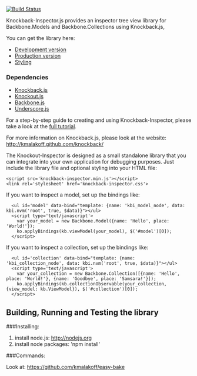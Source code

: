 [![Build Status](https://secure.travis-ci.org/kmalakoff/knockback-inspector.png)](http://travis-ci.org/kmalakoff/knockback-inspector)

Knockback-Inspector.js provides an inspector tree view library for Backbone.Models and Backbone.Collections using Knockback.js,

You can get the library here:

* [Development version][1]
* [Production version][2]
* [Styling][3]

### Dependencies

* [Knockback.js][4]
* [Knockout.js][5]
* [Backbone.js][6]
* [Underscore.js][7]


For a step-by-step guide to creating and using Knockback-Inspector, please take a look at the [full tutorial][8].

For more information on Knockback.js, please look at the website: http://kmalakoff.github.com/knockback/

The Knockout-Inspector is designed as a small standalone library that you can integrate into your own application for debugging purposes. Just include the library file and optional styling into your HTML file:

```
<script src='knockback-inspector.min.js'></script>
<link rel='stylesheet' href='knockback-inspector.css'>
```

If you want to inspect a model, set up the bindings like:

````
  <ul id='model' data-bind="template: {name: 'kbi_model_node', data: kbi.nvm('root', true, $data)}"></ul>
  <script type='text/javascript'>
    var your_model = new Backbone.Model({name: 'Hello', place: 'World!'});
    ko.applyBindings(kb.viewModel(your_model), $('#model')[0]);
  </script>
````

If you want to inspect a collection, set up the bindings like:

````
  <ul id='collection' data-bind="template: {name: 'kbi_collection_node', data: kbi.nvm('root', true, $data)}"></ul>
  <script type='text/javascript'>
    var your_collection = new Backbone.Collection([{name: 'Hello', place: 'World!'}, {name: 'Goodbye', place: 'Samsara!'}]);
    ko.applyBindings(kb.collectionObservable(your_collection, {view_model: kb.ViewModel}), $('#collection')[0]);
  </script>
````


Building, Running and Testing the library
-----------------------

###Installing:

1. install node.js: http://nodejs.org
2. install node packages: 'npm install'

###Commands:

Look at: https://github.com/kmalakoff/easy-bake

[1]: https://raw.github.com/kmalakoff/knockback-inspector/0.1.4/knockback-inspector.js
[2]: https://raw.github.com/kmalakoff/knockback-inspector/0.1.4/knockback-inspector.min.js
[3]: http://cloud.github.com/downloads/kmalakoff/knockback-inspector/knockback-inspector.css
[4]: http://kmalakoff.github.com/knockback/
[5]: https://github.com/SteveSanderson/knockout/downloads/
[6]: http://documentcloud.github.com/backbone/
[7]: http://documentcloud.github.com/underscore/
[8]: http://kmalakoff.github.com/knockback/tutorial_inspector_library.html
